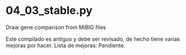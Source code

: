 # 04_03_stable.py
Draw gene comparison from MiBIG files

Este compilado es antiguo y debe ser revisado, de hecho tiene varias mejoras por hacer.
Lista de mejoras: Pendiente.
